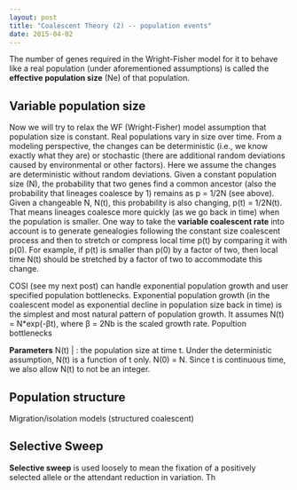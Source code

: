 ```yaml
---
layout: post
title: "Coalescent Theory (2) -- population events"
date: 2015-04-02
---
```


The number of genes required in the Wright-Fisher model for it to behave like a real population (under aforementioned assumptions) is called the <b>effective population size</b> (Ne) of that population.

<h2>Variable population size</h2>
Now we will try to relax the WF (Wright-Fisher) model assumption that population size is constant. Real populations vary in size over time. From a modeling perspective, the changes can be deterministic (i.e., we know exactly what they are) or stochastic (there are additional random deviations caused by environmental or other factors). Here we assume the changes are deterministic without random deviations. Given a constant population size (N), the probability that two genes find a common ancestor (also the probability that lineages coalesce by 1) remains as p = 1/2N (see above). Given a changeable N, N(t), this probability is also changing, p(t) = 1/2N(t). That means lineages coalesce more quickly (as we go back in time) when the population is smaller. One way to take the <b>variable coalescent rate</b> into account is to generate genealogies following the constant size coalescent process and then to stretch or compress local time p(t) by comparing it with p(0). For example, if p(t) is smaller than p(0) by a factor of two, then local time N(t) should be stretched by a factor of two to accommodate this change.

COSI (see my next post) can handle exponential population growth and user specified population bottlenecks. Exponential population growth (in the coalescent model as exponential decline in population size back in time) is the simplest and most natural pattern of population growth. It assumes N(t) = N*exp(-βt), where β = 2Nb is the scaled growth rate. Popultion bottlenecks 

<b>Parameters</b>
N(t) | : the population size at time t. Under the deterministic assumption, N(t) is a function of t only. N(0) = N. Since t is continuous time, we also allow N(t) to not be an integer.

<h2>Population structure</h2>
Migration/isolation models (structured coalescent)


<h2>Selective Sweep</h2>
<b>Selective sweep</b> is used loosely to mean the fixation of a positively selected allele or the attendant reduction in variation. Th

